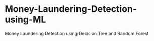 # Money-Laundering-Detection-using-ML
Money Laundering Detection using Decision Tree and Random Forest
